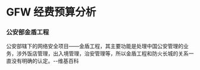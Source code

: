 # GFW 经费预算分析

### 公安部金盾工程
公安部辖下的网络安全项目——金盾工程，其主要功能是处理中国公安管理的业务，涉外饭店管理，出入境管理，治安管理等，所以金盾工程和防火长城的关系一直没有明确的认定。--维基百科
